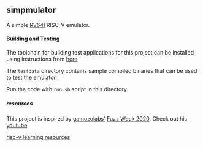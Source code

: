 ## simpmulator

A simple [RV64I](https://book.rvemu.app/instruction-set/01-rv64i.html) RISC-V emulator.

#### Building and Testing
The toolchain for building test applications for this project can be installed
using instructions from [here](https://github.com/Joe-Degs/riscv)

The `testdata` directory contains sample compiled binaries that can be used to
test the emulator. 

Run the code with `run.sh` script in this directory.

##### resources
This project is inspired by [gamozolabs'](https://github.com/gamozolabs) [Fuzz
Week 2020](https://gamozolabs.github.io/2020/07/12/fuzz_week_2020.html).
Check out his [youtube](https://youtube.com/user/gamozolabs).

[risc-v learning resources](https://github.com/Joe-Degs/riscv/tree/master/projects#resources)
